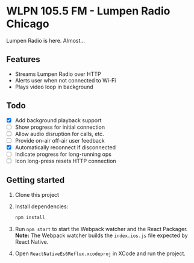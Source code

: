 # WLPN 105.5 FM - Lumpen Radio Chicago

Lumpen Radio is here. Almost...

## Features

- Streams Lumpen Radio over HTTP
- Alerts user when not connected to Wi-Fi
- Plays video loop in background

## Todo

- [x] Add background playback support
- [ ] Show progress for initial connection
- [ ] Allow audio disruption for calls, etc.
- [ ] Provide on-air off-air user feedback
- [x] Automatically reconnect if disconnected
- [ ] Indicate progress for long-running ops
- [ ] Icon long-press resets HTTP connection

## Getting started

1. Clone this project
2. Install dependencies:

    ```sh
    npm install
    ```

3. Run `npm start` to start the Webpack watcher and the React Packager.
   **Note:** The Webpack watcher builds the `index.ios.js` file expected by React Native.
4. Open `ReactNativeEs6Reflux.xcodeproj` in XCode and run the project.
